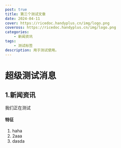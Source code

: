 ```yaml
---
post: true
title: 第三个测试文章
date: 2024-04-11
cover: https://ricedoc.handyplus.cn/img/logo.png
coveross: https://ricedoc.handyplus.cn/img/logo.png
categories:
    - 新闻资讯
tags:
    - 测试标签
description: 用于测试使用。
---
```


# 超级测试消息

## 1.新闻资讯

我们正在测试

#### 特征

1. haha
2. 2aaa
3. dasda
